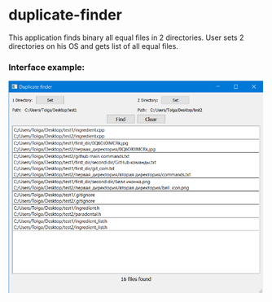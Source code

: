 # duplicate-finder
This application finds binary all equal files in 2 directories.
User sets 2 directories on his OS and gets list of all equal files.
<h3>Interface example:</h3>
<img src = "/images/interface example.png" width = "500">
